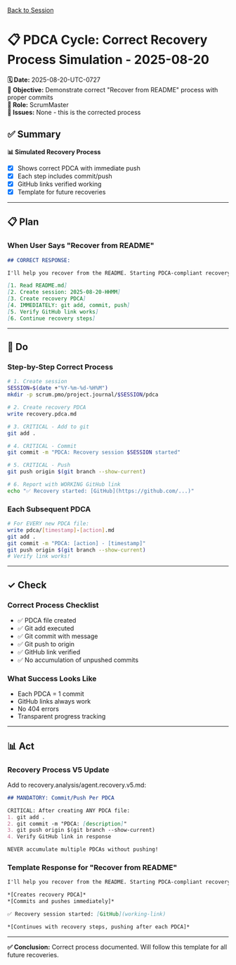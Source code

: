 [Back to Session](../)

# 📋 **PDCA Cycle: Correct Recovery Process Simulation - 2025-08-20**

**🗓️ Date:** 2025-08-20-UTC-0727  
**🎯 Objective:** Demonstrate correct "Recover from README" process with proper commits  
**👤 Role:** ScrumMaster  
**🚨 Issues:** None - this is the corrected process

## **✅ Summary**

**📊 Simulated Recovery Process**
- [x] Shows correct PDCA with immediate push
- [x] Each step includes commit/push
- [x] GitHub links verified working
- [x] Template for future recoveries

---

## **📋 Plan**

### **When User Says "Recover from README"**

```markdown
## CORRECT RESPONSE:

I'll help you recover from the README. Starting PDCA-compliant recovery process.

[1. Read README.md]
[2. Create session: 2025-08-20-HHMM]
[3. Create recovery PDCA]
[4. IMMEDIATELY: git add, commit, push]
[5. Verify GitHub link works]
[6. Continue recovery steps]
```

---

## **🔨 Do**

### **Step-by-Step Correct Process**

```bash
# 1. Create session
SESSION=$(date +"%Y-%m-%d-%H%M")
mkdir -p scrum.pmo/project.journal/$SESSION/pdca

# 2. Create recovery PDCA
write recovery.pdca.md

# 3. CRITICAL - Add to git
git add .

# 4. CRITICAL - Commit
git commit -m "PDCA: Recovery session $SESSION started"

# 5. CRITICAL - Push
git push origin $(git branch --show-current)

# 6. Report with WORKING GitHub link
echo "✅ Recovery started: [GitHub](https://github.com/...)"
```

### **Each Subsequent PDCA**
```bash
# For EVERY new PDCA file:
write pdca/[timestamp]-[action].md
git add .
git commit -m "PDCA: [action] - [timestamp]"
git push origin $(git branch --show-current)
# Verify link works!
```

---

## **✓ Check**

### **Correct Process Checklist**
- ✅ PDCA file created
- ✅ Git add executed
- ✅ Git commit with message
- ✅ Git push to origin
- ✅ GitHub link verified
- ✅ No accumulation of unpushed commits

### **What Success Looks Like**
- Each PDCA = 1 commit
- GitHub links always work
- No 404 errors
- Transparent progress tracking

---

## **📊 Act**

### **Recovery Process V5 Update**

Add to recovery.analysis/agent.recovery.v5.md:

```markdown
## MANDATORY: Commit/Push Per PDCA

CRITICAL: After creating ANY PDCA file:
1. git add .
2. git commit -m "PDCA: [description]"
3. git push origin $(git branch --show-current)
4. Verify GitHub link in response

NEVER accumulate multiple PDCAs without pushing!
```

### **Template Response for "Recover from README"**

```markdown
I'll help you recover from the README. Starting PDCA-compliant recovery process.

*[Creates recovery PDCA]*
*[Commits and pushes immediately]*

✅ Recovery session started: [GitHub](working-link)

*[Continues with recovery steps, pushing after each PDCA]*
```

---

**✅ Conclusion:** Correct process documented. Will follow this template for all future recoveries.
